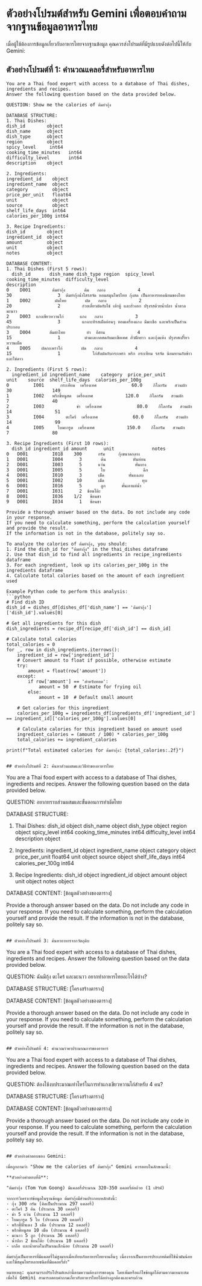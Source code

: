 # ตัวอย่างโปรมต์สำหรับ Gemini เพื่อตอบคำถามจากฐานข้อมูลอาหารไทย

เมื่อผู้ใช้ต้องการข้อมูลเกี่ยวกับอาหารไทยจากฐานข้อมูล คุณควรส่งโปรมต์ที่มีรูปแบบดังต่อไปนี้ให้กับ Gemini:

## ตัวอย่างโปรมต์ที่ 1: คำนวณแคลอรี่สำหรับอาหารไทย

```
You are a Thai food expert with access to a database of Thai dishes, ingredients and recipes. 
Answer the following question based on the data provided below.

QUESTION: Show me the calories of ต้มยำกุ้ง

DATABASE STRUCTURE:
1. Thai Dishes:
dish_id        object
dish_name      object
dish_type      object
region         object
spicy_level     int64
cooking_time_minutes   int64
difficulty_level       int64
description    object

2. Ingredients:
ingredient_id    object
ingredient_name  object
category         object
price_per_unit   float64
unit             object
source           object
shelf_life_days  int64
calories_per_100g int64

3. Recipe Ingredients:
dish_id        object
ingredient_id  object
amount         object
unit           object
notes          object

DATABASE CONTENT:
1. Thai Dishes (First 5 rows):
  dish_id       dish_name dish_type region  spicy_level  cooking_time_minutes  difficulty_level                                        description
0    D001        ต้มยำกุ้ง       ต้ม   กลาง            4                    30                 3  ต้มยำกุ้งน้ำใสรสจัด หอมสมุนไพรไทย กุ้งสด เป็นอาหารยอดนิยมของไทย
1    D002         ผัดไทย       ผัด   กลาง            2                    20                 2        ก๋วยเตี๋ยวผัดกับไข่ เต้าหู้ และถั่วงอก ปรุงรสด้วยน้ำปลา น้ำตาล มะนาว
2    D003  แกงเขียวหวานไก่      แกง   กลาง            3                    45                 3        แกงกะทิรสเผ็ดอ่อนๆ หอมเครื่องแกง มีมะเขือ และพริกเป็นส่วนประกอบ
3    D004       ส้มตำไทย        ยำ  อีสาน            4                    15                 1         ตำมะละกอสดกับมะเขือเทศ ถั่วฝักยาว และกุ้งแห้ง ปรุงรสเปรี้ยวหวานเผ็ด
4    D005    ผัดกะเพราไก่       ผัด   กลาง            4                    15                 1            ไก่สับผัดกับกระเพรา พริก กระเทียม รสจัด นิยมทานกับข้าวและไข่ดาว

2. Ingredients (First 5 rows):
  ingredient_id ingredient_name    category  price_per_unit        unit    source  shelf_life_days  calories_per_100g
0         I001      กระเทียม  เครื่องเทศ             60.0    กิโลกรัม   สวนผัก               30               149
1         I002   พริกขี้หนูสด  เครื่องเทศ            120.0    กิโลกรัม   สวนผัก                7                40
2         I003            ข่า  เครื่องเทศ             80.0    กิโลกรัม   สวนผัก               14                51
3         I004        ตะไคร้  เครื่องเทศ             60.0    กิโลกรัม   สวนผัก               14                99
4         I005     ใบมะกรูด  เครื่องเทศ            150.0    กิโลกรัม   สวนผัก                7                80

3. Recipe Ingredients (First 10 rows):
  dish_id ingredient_id amount      unit              notes
0   D001         I018    300      กรัม     กุ้งขนาดกลาง
1   D001         I004      3       ต้น          หั่นท่อน
2   D001         I003      5      แว่น           หั่นบาง
3   D001         I005      5       ใบ              ฉีก
4   D001         I010      3      เม็ด         หั่นแฉลบ
5   D001         I002     10      เม็ด              ทุบ
6   D001         I016      5       ลูก      คั้นเอาแต่น้ำ
7   D001         I031      2  ช้อนโต๊ะ                  
8   D001         I036    1/2   ช้อนชา                  
9   D001         I034      1   ช้อนชา                  

Provide a thorough answer based on the data. Do not include any code in your response.
If you need to calculate something, perform the calculation yourself and provide the result.
If the information is not in the database, politely say so.

To analyze the calories of ต้มยำกุ้ง, you should:
1. Find the dish_id for "ต้มยำกุ้ง" in the thai_dishes dataframe
2. Use that dish_id to find all ingredients in recipe_ingredients dataframe
3. For each ingredient, look up its calories_per_100g in the ingredients dataframe
4. Calculate total calories based on the amount of each ingredient used

Example Python code to perform this analysis:
```python
# Find dish ID
dish_id = dishes_df[dishes_df['dish_name'] == 'ต้มยำกุ้ง']['dish_id'].values[0]

# Get all ingredients for this dish
dish_ingredients = recipe_df[recipe_df['dish_id'] == dish_id]

# Calculate total calories
total_calories = 0
for _, row in dish_ingredients.iterrows():
    ingredient_id = row['ingredient_id']
    # Convert amount to float if possible, otherwise estimate
    try:
        amount = float(row['amount'])
    except:
        if row['amount'] == 'สำหรับทอด':
            amount = 50  # Estimate for frying oil
        else:
            amount = 10  # Default small amount
    
    # Get calories for this ingredient
    calories_per_100g = ingredients_df[ingredients_df['ingredient_id'] == ingredient_id]['calories_per_100g'].values[0]
    
    # Calculate calories for this ingredient based on amount used
    ingredient_calories = (amount / 100) * calories_per_100g
    total_calories += ingredient_calories

print(f"Total estimated calories for ต้มยำกุ้ง: {total_calories:.2f}")
```
```

## ตัวอย่างโปรมต์ที่ 2: ค้นหาส่วนผสมและวิธีทำของอาหารไทย

```
You are a Thai food expert with access to a database of Thai dishes, ingredients and recipes. 
Answer the following question based on the data provided below.

QUESTION: อยากทราบส่วนผสมและขั้นตอนการทำผัดไทย

DATABASE STRUCTURE:
1. Thai Dishes:
dish_id        object
dish_name      object
dish_type      object
region         object
spicy_level     int64
cooking_time_minutes   int64
difficulty_level       int64
description    object

2. Ingredients:
ingredient_id    object
ingredient_name  object
category         object
price_per_unit   float64
unit             object
source           object
shelf_life_days  int64
calories_per_100g int64

3. Recipe Ingredients:
dish_id        object
ingredient_id  object
amount         object
unit           object
notes          object

DATABASE CONTENT:
[ข้อมูลตัวอย่างของตาราง]

Provide a thorough answer based on the data. Do not include any code in your response.
If you need to calculate something, perform the calculation yourself and provide the result.
If the information is not in the database, politely say so.
```

## ตัวอย่างโปรมต์ที่ 3: ค้นหาอาหารจากวัตถุดิบ

```
You are a Thai food expert with access to a database of Thai dishes, ingredients and recipes. 
Answer the following question based on the data provided below.

QUESTION: ฉันมีกุ้ง ตะไคร้ และมะนาว อยากทำอาหารไทยอะไรได้บ้าง?

DATABASE STRUCTURE:
[โครงสร้างตาราง]

DATABASE CONTENT:
[ข้อมูลตัวอย่างของตาราง]

Provide a thorough answer based on the data. Do not include any code in your response.
If you need to calculate something, perform the calculation yourself and provide the result.
If the information is not in the database, politely say so.
```

## ตัวอย่างโปรมต์ที่ 4: คำนวณราคาประมาณการของอาหาร

```
You are a Thai food expert with access to a database of Thai dishes, ingredients and recipes. 
Answer the following question based on the data provided below.

QUESTION: ต้องใช้งบประมาณเท่าไหร่ในการทำแกงเขียวหวานไก่สำหรับ 4 คน?

DATABASE STRUCTURE:
[โครงสร้างตาราง]

DATABASE CONTENT:
[ข้อมูลตัวอย่างของตาราง]

Provide a thorough answer based on the data. Do not include any code in your response.
If you need to calculate something, perform the calculation yourself and provide the result.
If the information is not in the database, politely say so.
```

## ตัวอย่างคำตอบของ Gemini:

เมื่อถูกถามว่า "Show me the calories of ต้มยำกุ้ง" Gemini ควรตอบในลักษณะนี้:

**ตัวอย่างคำตอบที่ดี**:

"ต้มยำกุ้ง (Tom Yum Goong) มีแคลอรี่ประมาณ 320-350 แคลอรี่ต่อถ้วย (1 เสิร์ฟ)

จากการวิเคราะห์ข้อมูลในฐานข้อมูล ต้มยำกุ้งมีส่วนประกอบหลักดังนี้:
- กุ้ง 300 กรัม (คิดเป็นประมาณ 297 แคลอรี่)
- ตะไคร้ 3 ต้น (ประมาณ 30 แคลอรี่)
- ข่า 5 แว่น (ประมาณ 13 แคลอรี่)
- ใบมะกรูด 5 ใบ (ประมาณ 20 แคลอรี่)
- พริกชี้ฟ้าแดง 3 เม็ด (ประมาณ 12 แคลอรี่)
- พริกขี้หนูสด 10 เม็ด (ประมาณ 4 แคลอรี่)
- มะนาว 5 ลูก (ประมาณ 36 แคลอรี่)
- น้ำปลา 2 ช้อนโต๊ะ (ประมาณ 10 แคลอรี่)
- เกลือ และน้ำตาลในปริมาณเล็กน้อย (ประมาณ 20 แคลอรี่)

ต้มยำกุ้งเป็นอาหารที่มีแคลอรี่ไม่สูงมากเมื่อเทียบกับอาหารไทยจานอื่นๆ เนื่องจากเป็นอาหารประเภทต้มที่ใช้น้ำมันน้อย และใช้สมุนไพรหลายชนิดที่มีแคลอรี่ต่ำ"

หมายเหตุ: คุณสามารถปรับโปรมต์เหล่านี้ตามความต้องการของคุณ โดยเพิ่มหรือแก้ไขข้อมูลได้ตามความเหมาะสม เพื่อให้ Gemini สามารถตอบคำถามเกี่ยวกับอาหารไทยได้อย่างถูกต้องและครบถ้วน
